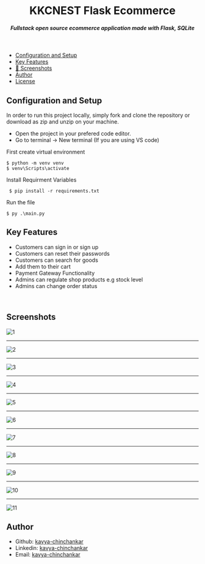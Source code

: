 <H1 align ="center" > KKCNEST Flask Ecommerce   </h1>
<h5  align ="center"> 
Fullstack open source ecommerce application made with Flask, SQLite </h5>
<br/>

  * [Configuration and Setup](#configuration-and-setup)
  * [Key Features](#key-features)
  * [📸 Screenshots](#screenshots)
  * [Author](#author)
  * [License](#license)


## Configuration and Setup

In order to run this project locally, simply fork and clone the repository or download as zip and unzip on your machine.

- Open the project in your prefered code editor.
- Go to terminal -> New terminal (If you are using VS code)

First create virtual environment

```
$ python -m venv venv
$ venv\Scripts\activate
```

Install Requirment Variables

```
 $ pip install -r requirements.txt 
```

Run the file

```
$ py .\main.py  
```

##  Key Features
- Customers can sign in or sign up
- Customers can reset their passwords
- Customers can search for goods
- Add them to their cart
- Payment Gateway Functionality
- Admins can regulate shop products e.g stock level
- Admins can change order status

<br/>
 
 ##  Screenshots 
 

![1](https://user-images.githubusercontent.com/111676859/226197211-8abc5de5-7659-4811-b28a-ef885de64267.png)
---- -
![2](https://user-images.githubusercontent.com/111676859/226197288-1f0cf951-dd30-464f-b70a-10c449fe33b4.png)
--- - 
![3](https://user-images.githubusercontent.com/111676859/226197295-e9525dd5-1346-4951-a1c8-d5620166d7aa.png)
--- - 
![4](https://user-images.githubusercontent.com/111676859/226197298-ca0f5b6e-f523-4040-98a8-b92a17bbe22e.png)
--- - 
![5](https://user-images.githubusercontent.com/111676859/226197303-5d8a1a39-07f7-409f-8614-12d0ca0b2836.png)
--- - 
![6](https://user-images.githubusercontent.com/111676859/226197307-1d95a1f6-147a-4edb-b899-449c90c07713.png)
--- - 
![7](https://user-images.githubusercontent.com/111676859/226197312-b7bf6ae6-2c05-4b1d-bc25-4262af3f04f2.png)
--- - 
![8](https://user-images.githubusercontent.com/111676859/226197316-eb387e87-9690-44ca-b138-f15b03bed7d4.png)
--- - 
![9](https://user-images.githubusercontent.com/111676859/226197324-dcbad05b-2283-4ef5-bae9-2da8d09d55c9.png)
--- - 
![10](https://user-images.githubusercontent.com/111676859/226197329-025091a0-642b-4d68-ac4e-f365e0e78e82.png)
--- - 
![11](https://user-images.githubusercontent.com/111676859/226197338-3e530bc6-e7bf-4e4a-9284-165f85be47d2.png)

## Author

- Github: [kavya-chinchankar](https://github.com/Kavya-chinchankar)
- Linkedin: [kavya-chinchankar](https://www.linkedin.com/in/kavya-chinchankar-8a9289207)
- Email: [kavya-chinchankar](kavyakrishnachinchankar@gmail.com)
